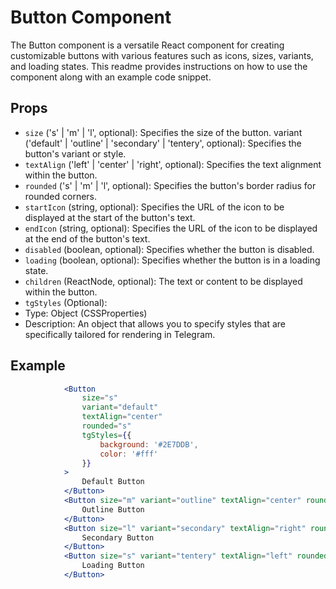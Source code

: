 # Button Component

The Button component is a versatile React component for creating customizable buttons with various features such as icons, sizes, variants, and loading states. This readme provides instructions on how to use the component along with an example code snippet.

## Props

- `size` ('s' | 'm' | 'l', optional): Specifies the size of the button.
variant ('default' | 'outline' | 'secondary' | 'tentery', optional): Specifies the button's variant or style.
- `textAlign` ('left' | 'center' | 'right', optional): Specifies the text alignment within the button.
- `rounded` ('s' | 'm' | 'l', optional): Specifies the button's border radius for rounded corners.
- `startIcon` (string, optional): Specifies the URL of the icon to be displayed at the start of the button's text.
- `endIcon` (string, optional): Specifies the URL of the icon to be displayed at the end of the button's text.
- `disabled` (boolean, optional): Specifies whether the button is disabled.
- `loading` (boolean, optional): Specifies whether the button is in a loading state.
- `children` (ReactNode, optional): The text or content to be displayed within the button.
- `tgStyles` (Optional): 
 - Type: Object (CSSProperties)
 - Description: An object that allows you to specify styles that are specifically tailored for rendering in Telegram.
## Example 

```jsx
            <Button 
                size="s" 
                variant="default" 
                textAlign="center" 
                rounded="s"
                tgStyles={{
                    background: '#2E7DDB',
                    color: '#fff'
                }}
            >
                Default Button
            </Button>
            <Button size="m" variant="outline" textAlign="center" rounded="m" startIcon="start-icon.png">
                Outline Button
            </Button>
            <Button size="l" variant="secondary" textAlign="right" rounded="l" endIcon="end-icon.png">
                Secondary Button
            </Button>
            <Button size="s" variant="tentery" textAlign="left" rounded="s" loading>
                Loading Button
            </Button>
```